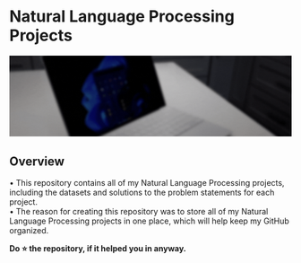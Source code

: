 # Natural Language Processing Projects
![NLP](readme-resources/nlp-gif.gif)

## Overview
• This repository contains all of my Natural Language Processing projects, including the datasets and solutions to the problem statements for each project.</br>
• The reason for creating this repository was to store all of my Natural Language Processing projects in one place, which will help keep my GitHub organized.

**Do ⭐ the repository, if it helped you in anyway.**
